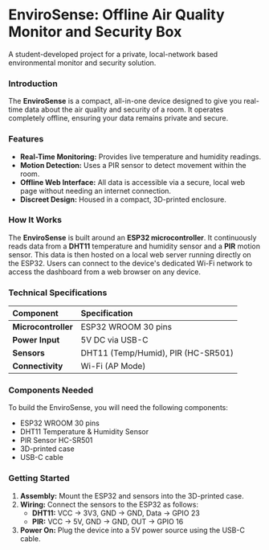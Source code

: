 # EnviroSense: Offline Air Quality Monitor and Security Box

A student-developed project for a private, local-network based environmental monitor and security solution.

### **Introduction**
The **EnviroSense** is a compact, all-in-one device designed to give you real-time data about the air quality and security of a room. It operates completely offline, ensuring your data remains private and secure.

### **Features**
* **Real-Time Monitoring:** Provides live temperature and humidity readings.
* **Motion Detection:** Uses a PIR sensor to detect movement within the room.
* **Offline Web Interface:** All data is accessible via a secure, local web page without needing an internet connection.
* **Discreet Design:** Housed in a compact, 3D-printed enclosure.

### **How It Works**
The **EnviroSense** is built around an **ESP32 microcontroller**. It continuously reads data from a **DHT11** temperature and humidity sensor and a **PIR** motion sensor. This data is then hosted on a local web server running directly on the ESP32. Users can connect to the device's dedicated Wi-Fi network to access the dashboard from a web browser on any device.

### **Technical Specifications**
| Component | Specification |
| :--- | :--- |
| **Microcontroller** | ESP32 WROOM 30 pins |
| **Power Input** | 5V DC via USB-C |
| **Sensors** | DHT11 (Temp/Humid), PIR (HC-SR501) |
| **Connectivity** | Wi-Fi (AP Mode) |

### **Components Needed**
To build the EnviroSense, you will need the following components:
* ESP32 WROOM 30 pins
* DHT11 Temperature & Humidity Sensor
* PIR Sensor HC-SR501
* 3D-printed case
* USB-C cable

### **Getting Started**
1.  **Assembly:** Mount the ESP32 and sensors into the 3D-printed case.
2.  **Wiring:** Connect the sensors to the ESP32 as follows:
    * **DHT11:** VCC -> 3V3, GND -> GND, Data -> GPIO 23
    * **PIR:** VCC -> 5V, GND -> GND, OUT -> GPIO 16
3.  **Power On:** Plug the device into a 5V power source using the USB-C cable.


